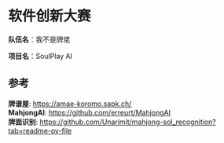 # 软件创新大赛
__队伍名__：我不是牌佬

__项目名__：SoulPlay AI


## 参考 
__牌谱屋__: https://amae-koromo.sapk.ch/  
__MahjongAI__: https://github.com/erreurt/MahjongAI  
__牌面识别__: https://github.com/Unarimit/mahjong-sol_recognition?tab=readme-ov-file
